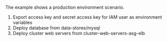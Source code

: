 The example shows a production environment scenario. 

1. Export access key and secret access key for IAM user as environment variables
2. Deploy database from data-stores/mysql
3. Deploy cluster web servers from cluster-web-servers-asg-elb
